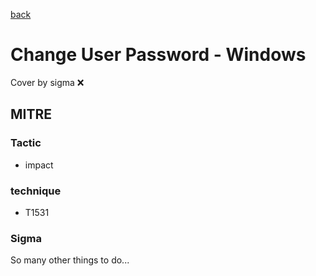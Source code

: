 [back](../index.md)
# Change User Password - Windows
Cover by sigma :x: 

## MITRE
### Tactic
  - impact

### technique
  - T1531

### Sigma

 So many other things to do...